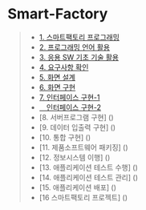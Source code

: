 # Smart-Factory
> * [1. 스마트팩토리 프로그래밍](https://github.com/NaJinWook/Smart_Factory/blob/master/1.%20%EC%8A%A4%EB%A7%88%ED%8A%B8%ED%8C%A9%ED%86%A0%EB%A6%AC%20%ED%94%84%EB%A1%9C%EA%B7%B8%EB%9E%98%EB%B0%8D/1.pdf)
> * [2. 프로그래밍 언어 활용](https://github.com/NaJinWook/Smart_Factory/tree/master/2.%20%ED%94%84%EB%A1%9C%EA%B7%B8%EB%9E%98%EB%B0%8D%20%EC%96%B8%EC%96%B4%20%ED%99%9C%EC%9A%A9)
> * [3. 응용 SW 기초 기술 활용](https://github.com/NaJinWook/Smart_Factory/tree/master/3.%20%EC%9D%91%EC%9A%A9%20SW%20%EA%B8%B0%EC%B4%88%20%EA%B8%B0%EC%88%A0%20%ED%99%9C%EC%9A%A9/3.pdf)
> * [4. 요구사항 확인](https://github.com/NaJinWook/Smart_Factory/blob/master/4.%20%EC%9A%94%EA%B5%AC%EC%82%AC%ED%95%AD%20%ED%99%95%EC%9D%B8/4.pdf)
> * [5. 화면 설계](https://github.com/NaJinWook/Smart_Factory/blob/master/5.%20%ED%99%94%EB%A9%B4%20%EC%84%A4%EA%B3%84/5.pdf)
> * [6. 화면 구현](https://github.com/NaJinWook/Smart_Factory/tree/master/6.%20%ED%99%94%EB%A9%B4%20%EA%B5%AC%ED%98%84/20181112-master/20181112-master)
> * [7. 인터페이스 구현-1](https://github.com/NaJinWook/Smart_Factory/blob/master/7.%20%EC%9D%B8%ED%84%B0%ED%8E%98%EC%9D%B4%EC%8A%A4%20%EA%B5%AC%ED%98%84/7-1.pdf)
> * [　인터페이스 구현-2](https://github.com/NaJinWook/Smart_Factory/blob/master/7.%20%EC%9D%B8%ED%84%B0%ED%8E%98%EC%9D%B4%EC%8A%A4%20%EA%B5%AC%ED%98%84/7-2.pdf)
> * [8. 서버프로그램 구현]
()
> * [9. 데이터 입출력 구현]
()
> * [10. 통합 구현]
()
> * [11. 제품소프트웨어 패키징]
()
> * [12. 정보시스템 이행]
()
> * [13. 애플리케이션 테스트 수행]
()
> * [14. 애플리케이션 테스트 관리]
()
> * [15. 애플리케이션 배포]
()
> * [16 스마트팩토리 프로젝트]
()
